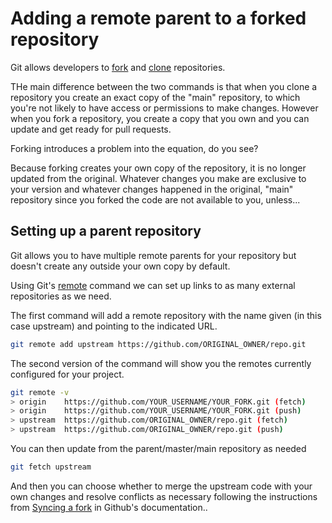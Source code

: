 # Adding a remote parent to a forked repository

Git allows developers to [fork](https://docs.github.com/en/github/getting-started-with-github/fork-a-repo) and [clone](https://git-scm.com/docs/git-clone) repositories.

THe main difference between the two commands is that when you clone a repository you create an exact copy of the "main" repository, to which you're not likely to have access or permissions to make changes. However when you fork a repository, you create a copy that you own and you can update and get ready for pull requests.

Forking introduces a problem into the equation, do you see?

Because forking creates your own copy of the repository, it is no longer updated from the original. Whatever changes you make are exclusive to your version and whatever changes happened in the original, "main" repository since you forked the code are not available to you, unless...

## Setting up a parent repository

Git allows you to have multiple remote parents for your repository but doesn't create any outside your own copy by default.

Using Git's [remote](https://git-scm.com/docs/git-remote) command we can set up links to as many external repositories as we need.

The first command will add a remote repository with the name given (in this case upstream) and pointing to the indicated URL.

```bash
git remote add upstream https://github.com/ORIGINAL_OWNER/repo.git
```

The second version of the command will show you the remotes currently configured for your project.

```bash
git remote -v
> origin    https://github.com/YOUR_USERNAME/YOUR_FORK.git (fetch)
> origin    https://github.com/YOUR_USERNAME/YOUR_FORK.git (push)
> upstream  https://github.com/ORIGINAL_OWNER/repo.git (fetch)
> upstream  https://github.com/ORIGINAL_OWNER/repo.git (push)
```

You can then update from the parent/master/main repository as needed

```bash
git fetch upstream
```

And then you can choose whether to merge the upstream code with your own changes and resolve conflicts as necessary following the instructions from [Syncing a fork](https://docs.github.com/en/github/collaborating-with-issues-and-pull-requests/syncing-a-fork) in Github's documentation..


